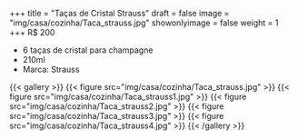 +++
title = "Taças de Cristal Strauss"
draft = false
image = "img/casa/cozinha/Taca_strauss.jpg"
showonlyimage = false
weight = 1
+++
<span class="price">R$ 200</span>
<!--more-->

- 6 taças de cristal para champagne
- 210ml
- Marca: Strauss


{{< gallery >}}
{{< figure src="img/casa/cozinha/Taca_strauss.jpg" >}}
{{< figure src="img/casa/cozinha/Taca_strauss1.jpg" >}}
{{< figure src="img/casa/cozinha/Taca_strauss2.jpg" >}}
{{< figure src="img/casa/cozinha/Taca_strauss3.jpg" >}}
{{< figure src="img/casa/cozinha/Taca_strauss4.jpg" >}}
{{< /gallery >}}
